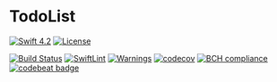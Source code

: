 # TodoList

[![Swift 4.2](https://img.shields.io/badge/Swift-4.2-brightgreen.svg?style=flat)](https://swift.org/)
[![License](https://img.shields.io/badge/License-MIT-brightgreen.svg)]()

[![Build Status](https://travis-ci.org/sundance2000/TodoListiOS.svg?branch=master)](https://travis-ci.org/sundance2000/TodoListiOS) [![SwiftLint](https://img.shields.io/badge/SwiftLint-passing-brightgreen.svg)](https://github.com/realm/SwiftLint/) [![Warnings](https://img.shields.io/badge/Warnings-0-brightgreen.svg)]() [![codecov](https://codecov.io/gh/sundance2000/TodoListiOS/branch/master/graph/badge.svg)](https://codecov.io/gh/sundance2000/TodoListiOS) [![BCH compliance](https://bettercodehub.com/edge/badge/sundance2000/TodoListiOS?branch=master)](https://bettercodehub.com/results/sundance2000/TodoListiOS) [![codebeat badge](https://codebeat.co/badges/055dbaa6-b06d-47a4-8e35-ff41410c15d1)](https://codebeat.co/projects/github-com-sundance2000-todolistios-master)

